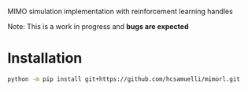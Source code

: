 MIMO simulation implementation with reinforcement learning handles

Note: This is a work in progress and **bugs are expected**

# Installation
```bash
python -m pip install git+https://github.com/hcsamuelli/mimorl.git
```
